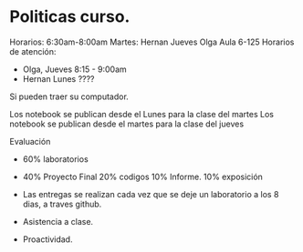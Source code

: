 # Politicas curso. 

Horarios: 6:30am-8:00am
Martes:   Hernan 
Jueves  Olga
Aula 6-125
Horarios de atención: 
- Olga, Jueves 8:15 - 9:00am 
- Hernan Lunes ????

Si pueden traer su computador.

Los notebook se publican desde el Lunes para la clase del martes
Los notebook se publican desde el martes para la clase del jueves

Evaluación 

- 60% laboratorios
- 40% Proyecto Final
  20% codigos
  10% Informe.
  10% exposición


- Las entregas se realizan cada vez que se deje un laboratorio a los 8 dias, a traves github.
- Asistencia a clase.
- Proactividad.



